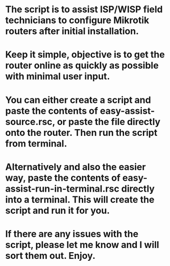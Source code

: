 # The script is to assist ISP/WISP field technicians to configure Mikrotik routers after initial installation.
# Keep it simple, objective is to get the router online as quickly as possible with minimal user input.

# You can either create a script and paste the contents of easy-assist-source.rsc, or paste the file directly onto the router. Then run the script from terminal.
# Alternatively and also the easier way, paste the contents of easy-assist-run-in-terminal.rsc directly into a terminal. This will create the script and run it for you.
# If there are any issues with the script, please let me know and I will sort them out. Enjoy.
